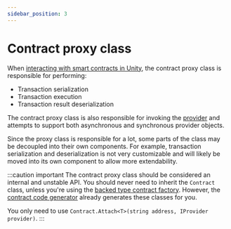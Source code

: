 ```yaml
---
sidebar_position: 3
---
```


# Contract proxy class

When [interacting with smart contracts in Unity](index.md), the contract proxy class is responsible
for performing:

- Transaction serialization
- Transaction execution
- Transaction result deserialization

The contract proxy class is also responsible for invoking the [provider](contract-provider.md) and attempts
to support both asynchronous and synchronous provider objects.

Since the proxy class is responsible for a lot, some parts of the class may be decoupled into their
own components.
For example, transaction serialization and deserialization is not very customizable and will likely
be moved into its own component to allow more extendability.

:::caution important
The contract proxy class should be considered an internal and unstable API.
You should never need to inherit the `Contract` class, unless you're using the
[backed type contract factory](contract-factory.md#backed-type-contract-factory).
However, the [contract code generator](index.md#generate-contract-code) already generates these
classes for you.

You only  need to use `Contract.Attach<T>(string address, IProvider provider)`.
:::
